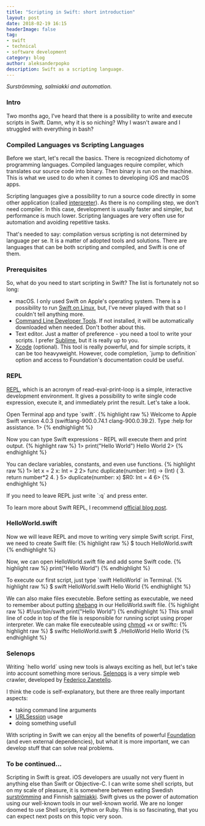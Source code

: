 ```yaml
---
title: "Scripting in Swift: short introduction"
layout: post
date: 2018-02-19 16:15
headerImage: false
tag:
- swift
- technical
- software development
category: blog
author: aleksanderpopko
description: Swift as a scripting language.
---
```

*Surströmming, salmiakki and automation.*

### Intro

Two months ago, I've heard that there is a possibility to write and execute scripts in Swift. Damn, why it is so niching? Why I wasn't aware and I struggled with everything in bash? 

### Compiled Languages vs Scripting Languages

Before we start, let's recall the basics. There is recognized dichotomy of programming languages. Compiled languages require compiler, which translates our source code into binary. Then binary is run on the machine. This is what we used to do when it comes to developing iOS and macOS apps.

Scripting languages give a possibility to run a source code directly in some other application (called [interpreter](https://en.wikipedia.org/wiki/Interpreter_(computing))). As there is no compiling step, we don't need compiler. In this case, development is usually faster and simpler, but performance is much lower. Scripting languages are very often use for automation and avoiding repetitive tasks.  
  
That's needed to say: compilation versus scripting is not determined by language per se. It is a matter of adopted tools and solutions. There are languages that can be both scripting and compiled, and Swift is one of them.  

### Prerequisites

So, what do you need to start scripting in Swift? The list is fortunately not so long:

* macOS. I only used Swift on Apple's operating system. There is a possibility to run [Swift on Linux](http://blog.krzyzanowskim.com/2016/03/23/status-of-portable-swift-code/), but, I've never played with that so I couldn't tell anything more.
* [Command Line Developer Tools](https://www.macissues.com/2014/05/26/what-are-the-command-line-developer-tools-in-os-x/). If not installed, it will be automatically downloaded when needed. Don't bother about this.
* Text editor. Just a matter of preference - you need a tool to write your scripts. I prefer [Sublime](https://www.sublimetext.com/), but it is really up to you.
* [Xcode](https://developer.apple.com/xcode/) (optional). This tool is really powerful, and for simple scripts, it can be too heavyweight. However, code completion, \`jump to definition\` option and access to Foundation's documentation could be useful.

### REPL

[REPL](https://en.wikipedia.org/wiki/Read%E2%80%93eval%E2%80%93print_loop), which is an acronym of read-eval-print-loop is a simple, interactive development environment. It gives a possibility to write single code expression, execute it, and immediately print the result. Let's take a look.

Open Terminal app and type \`swift\`.
{% highlight raw %}
Welcome to Apple Swift version 4.0.3 (swiftlang-900.0.74.1 clang-900.0.39.2). Type :help for assistance.
1>
{% endhighlight %}

Now you can type Swift expressions - REPL will execute them and print output.
{% highlight raw %}
1> print("Hello World")
Hello World
2>
{% endhighlight %}

You can declare variables, constants, and even use functions.
{% highlight raw %}
1> let x = 2
x: Int = 2
2> func duplicate(number: Int) -> (Int) {
3.     return number*2
4. }
5> duplicate(number: x)
$R0: Int = 4
6>
{% endhighlight %}

If you need to leave REPL just write \`:q\` and press enter.

To learn more about Swift REPL, I recommend [official blog post](https://developer.apple.com/swift/blog/?id=18).

### HelloWorld.swift

Now we will leave REPL and move to writing very simple Swift script. First, we need to create Swift file:
{% highlight raw %}
$ touch HelloWorld.swift
{% endhighlight %}

Now, we can open HelloWorld.swift file and add some Swift code.
{% highlight raw %}
print("Hello World")
{% endhighlight %}

To execute our first script, just type \`swift HelloWorld\` in Terminal.
{% highlight raw %}
$ swift HelloWorld.swift
Hello World
{% endhighlight %}

We can also make files executeble. Before setting as executable, we need to remember about putting [shebang](https://en.wikipedia.org/wiki/Shebang_(Unix)) in our HelloWorld.swift file.
{% highlight raw %}
#!/usr/bin/swift
print("Hello World")
{% endhighlight %}
This small line of code in top of the file is responsible for running script using proper interpreter. We can make file executeable using [chmod](https://en.wikipedia.org/wiki/Chmod) +x or swiftc:
{% highlight raw %}
$ swiftc HelloWorld.swift
$ ./HelloWorld
Hello World
{% endhighlight %}

### Selenops

Writing \`hello world\` using new tools is always exciting as hell, but let's take into account something more serious. [Selenops](https://github.com/zntfdr/Selenops) is a very simple web crawler, developed by [Federico Zanetello](https://twitter.com/zntfdr).   

I think the code is self-explanatory, but there are three really important aspects:

* taking  command line arguments
* [URLSession](https://developer.apple.com/documentation/foundation/urlsession) usage  
* doing something usefull

With scripting in Swift we can enjoy all the benefits of powerful [Foundation](https://developer.apple.com/documentation/foundation) (and even external dependencies), but what it is more important, we can develop stuff that can solve real problems.  

### To be continued...

Scripting in Swift is great. iOS developers are usually not very fluent in anything else than Swift or Objective-C. I can write some shell scripts, but on my scale of pleasure, it is somewhere between eating Swedish [surströmming](https://en.wikipedia.org/wiki/Surstr%C3%B6mming) and Finnish [salmiakki](https://en.wikipedia.org/wiki/Salty_liquorice). Swift gives us the power of automation using our well-known tools in our well-known world. We are no longer doomed to use Shell scripts, Python or Ruby. This is so fascinating, that you can expect next posts on this topic very soon.
